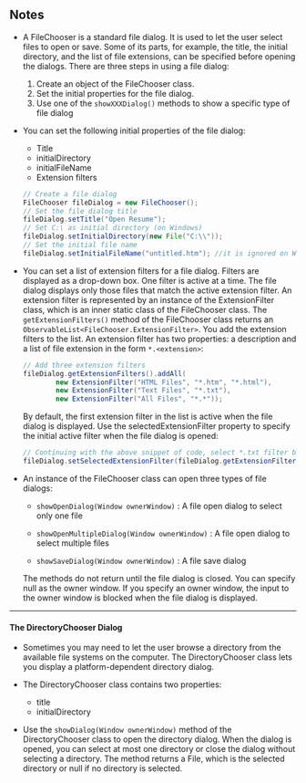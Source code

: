 ## Notes

* A FileChooser is a standard file dialog. It is used to let the user select files to open or save. Some of its parts, for example, the title, the initial directory, and the list of file extensions, can be specified before opening the dialogs. There are three steps in using a file dialog:
    1. Create an object of the FileChooser class.
    2. Set the initial properties for the file dialog.
    3. Use one of the ```showXXXDialog()``` methods to show a specific type of file dialog

* You can set the following initial properties of the file dialog:
    * Title
    * initialDirectory
    * initialFileName
    * Extension filters

    ```java
    // Create a file dialog
    FileChooser fileDialog = new FileChooser();
    // Set the file dialog title
    fileDialog.setTitle("Open Resume");
    // Set C:\ as initial directory (on Windows)
    fileDialog.setInitialDirectory(new File("C:\\"));
    // Set the initial file name
    fileDialog.setInitialFileName("untitled.htm"); //it is ignored on Windows:
    ```

* You can set a list of extension filters for a file dialog. Filters are displayed as a drop-down box. One filter is active at a time. The file dialog displays only those files that match the active extension filter. An extension filter is represented by an instance of the ExtensionFilter class, which is an inner static class of the FileChooser class. The ```getExtensionFilters()``` method of the FileChooser class returns an ```ObservableList<FileChooser.ExtensionFilter>```. You add the extension filters to the list. An extension filter has two properties: a description and a list of file extension in the form ```*.<extension>```:
    ```java
    // Add three extension filters
    fileDialog.getExtensionFilters().addAll(
            new ExtensionFilter("HTML Files", "*.htm", "*.html"),
            new ExtensionFilter("Text Files", "*.txt"),
            new ExtensionFilter("All Files", "*.*"));
    ```

    By default, the first extension filter in the list is active when the file dialog is displayed. Use the selectedExtensionFilter property to specify the initial active filter when the file dialog is opened:
    ```java
    // Continuing with the above snippet of code, select *.txt filter by default
    fileDialog.setSelectedExtensionFilter(fileDialog.getExtensionFilters().get(1));
    ```

* An instance of the FileChooser class can open three types of file dialogs:
    * ```showOpenDialog(Window ownerWindow)``` : A file open dialog to select only one file

    * ```showOpenMultipleDialog(Window ownerWindow)``` : A file open dialog to select multiple files

    * ```showSaveDialog(Window ownerWindow)``` : A file save dialog

    The methods do not return until the file dialog is closed. You can specify null as the owner window. If you specify an owner window, the input to the owner window is blocked when the file dialog is displayed.

***

#### The DirectoryChooser Dialog

* Sometimes you may need to let the user browse a directory from the available file systems on the computer. The DirectoryChooser class lets you display a platform-dependent directory dialog.

* The DirectoryChooser class contains two properties:
    * title
    * initialDirectory

* Use the ```showDialog(Window ownerWindow)``` method of the DirectoryChooser class to open the directory dialog. When the dialog is opened, you can select at most one directory or close the dialog without selecting a directory. The method returns a File, which is the selected directory or null if no directory is selected.
